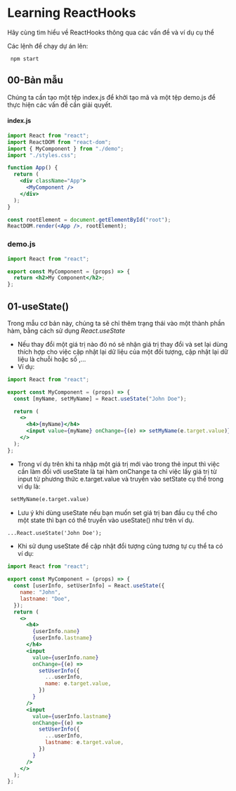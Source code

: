 # Learning ReactHooks

Hãy cùng tìm hiểu về ReactHooks thông qua các vấn đề và ví dụ cụ thể

Các lệnh để chạy dự án lên:

```
 npm start
```

## 00-Bản mẫu

Chúng ta cần tạo một tệp index.js để khởi tạo mã và một tệp demo.js để thực hiện các vấn đề cần giải quyết.

#### index.js

```jsx
import React from "react";
import ReactDOM from "react-dom";
import { MyComponent } from "./demo";
import "./styles.css";

function App() {
  return (
    <div className="App">
      <MyComponent />
    </div>
  );
}

const rootElement = document.getElementById("root");
ReactDOM.render(<App />, rootElement);
```

### demo.js

```jsx
import React from "react";

export const MyComponent = (props) => {
  return <h2>My Component</h2>;
};
```

## 01-useState()

Trong mẫu cơ bản này, chúng ta sẽ chỉ thêm trạng thái vào một thành phần hàm, bằng cách sử dụng _React.useState_

- Nếu thay đổi một giá trị nào đó nó sẽ nhận giá trị thay đổi và set lại dùng thích hợp cho việc cập nhật lại dữ liệu của một đối tượng, cập nhật lại dữ liệu là chuỗi hoặc số ,...
- Ví dụ:

```jsx
import React from "react";

export const MyComponent = (props) => {
  const [myName, setMyName] = React.useState("John Doe");

  return (
    <>
      <h4>{myName}</h4>
      <input value={myName} onChange={(e) => setMyName(e.target.value)} />
    </>
  );
};
```

- Trong ví dụ trên khi ta nhập một giá trị mới vào trong thẻ input thì việc cần làm đối với useState là tại hàm onChange ta chỉ việc lấy giá trị từ input từ phương thức e.target.value và truyền vào setState cụ thể trong ví dụ là:

```diff
 setMyName(e.target.value)
```

- Lưu ý khi dùng useState nếu bạn muốn set giá trị ban đầu cụ thể cho một state thì bạn có thể truyền vào useState() như trên ví dụ.

```diff
...React.useState('John Doe');
```

- Khi sử dụng useState để cập nhật đổi tượng cũng tương tự cụ thể ta có ví dụ:

```jsx
import React from "react";

export const MyComponent = (props) => {
  const [userInfo, setUserInfo] = React.useState({
    name: "John",
    lastname: "Doe",
  });
  return (
    <>
      <h4>
        {userInfo.name}
        {userInfo.lastname}
      </h4>
      <input
        value={userInfo.name}
        onChange={(e) =>
          setUserInfo({
            ...userInfo,
            name: e.target.value,
          })
        }
      />
      <input
        value={userInfo.lastname}
        onChange={(e) =>
          setUserInfo({
            ...userInfo,
            lastname: e.target.value,
          })
        }
      />
    </>
  );
};
```
